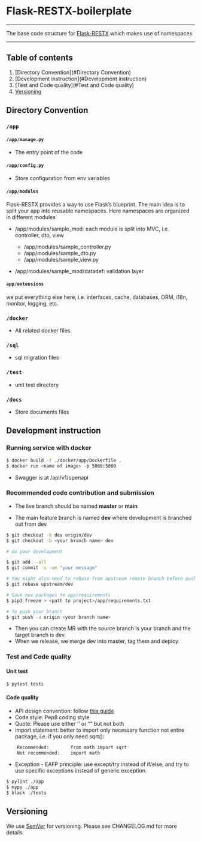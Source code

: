# **Flask-RESTX-boilerplate**

---
The base code structure for [Flask-RESTX](https://flask-restx.readthedocs.io/en/latest/) which makes use of namespaces


---
Table of contents
---

1. [Directory Convention](#Directory Convention)
2. [Development instruction](#Development instruction) 
3. [Test and Code quality](#Test and Code quality)
4. [Versioning](#Versioning)


Directory Convention
---

### `/app`

#### `/app/manage.py`

- The entry point of the code

#### `/app/config.py`

- Store configuration from env variables

#### `/app/modules`

Flask-RESTX provides a way to use Flask’s blueprint. The main idea is to split your app into reusable namespaces. Here namespaces are organized in different modules

- /app/modules/sample_mod:  each module is split into MVC, i.e. controller, dto, view
	- /app/modules/sample_controller.py
	- /app/modules/sample_dto.py
	- /app/modules/sample_view.py

- /app/modules/sample_mod/datadef: validation layer
		
#### `app/extensions` 

we put everything else here, i.e. interfaces, cache, databases, ORM, i18n, monitor, logging, etc.


### `/docker`

- All related docker files


### `/sql`

- sql migration files

### `/test`

- unit test directory

### `/docs`

- Store documents files


Development instruction
---

### Running service with docker

```bash
$ docker build -f ./docker/app/Dockerfile .
$ docker run <name of image> -p 5000:5000
```

- Swagger is at /api/v1/openapi

### Recommended code contribution and submission 

- The live branch should be named **master** or **main**

- The main feature branch is named **dev** where development is branched out from dev

```bash
$ git checkout -b dev origin/dev
$ git checkout -b <your branch name> dev

# do your development

$ git add --all 
$ git commit -s -am "your message"

# You might also need to rebase from upstream remote branch before pushing
$ git rebase upstream/dev

# Save new packages to app/requirements
$ pip3 freeze > <path to project>/app/requirements.txt

# To push your branch
$ git push -u origin <your branch name>
```

- Then you can create MR with the source branch is your branch and the target branch is dev. 
- When we release, we merge dev into master, tag them and deploy.


### Test and Code quality

#### Unit test

```bash
$ pytest tests
```

#### Code quality
- API design convention:  follow [this guide](https://stackoverflow.blog/2020/03/02/best-practices-for-rest-api-design)
- Code style: Pep8 coding style
- Quote: Please use either ‘’ or “” but not both
- import statement: better to import only necessary function not entire package, i.e. if you only need sqrt():
```bash
	Recommended:  		from math import sqrt
	Not recommended:  	import math
```
- Exception - EAFP principle: use except/try instead of if/else, and try to use specific exceptions instead of generic exception.

```bash
$ pylint ./app
$ mypy ./app
$ black ./tests
```

Versioning
---
We use [SemVer](http://semver.org/) for versioning. Please see CHANGELOG.md for more details.
